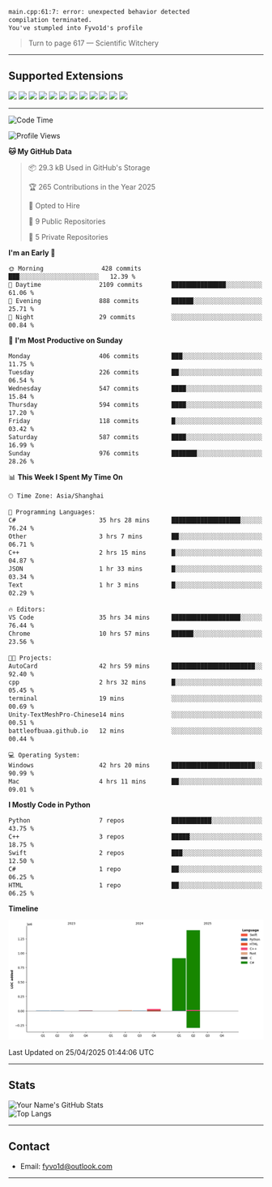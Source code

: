 ```
main.cpp:61:7: error: unexpected behavior detected
compilation terminated.
You've stumpled into Fyvo1d's profile
```

> Turn to page 617 — Scientific Witchery

---

## Supported Extensions

<p align="left">
  <img src="https://cdn.jsdelivr.net/gh/devicons/devicon/icons/cplusplus/cplusplus-original.svg" height="40" />
  <img src="https://cdn.jsdelivr.net/gh/devicons/devicon/icons/csharp/csharp-original.svg" height="40" />
  <img src="https://cdn.jsdelivr.net/gh/devicons/devicon/icons/python/python-original.svg" height="40" />
  <img src="https://cdn.jsdelivr.net/gh/devicons/devicon/icons/swift/swift-original.svg" height="40" />
  <img src="https://cdn.jsdelivr.net/gh/devicons/devicon/icons/git/git-original.svg" height="40" />
  <img src="https://cdn.jsdelivr.net/gh/devicons/devicon/icons/vscode/vscode-original.svg" height="40" />
  <img src="https://www.vulkan.org/user/themes/vulkan/images/logo/vulkan-logo.svg" height="40" />
  <img src="https://cdn.jsdelivr.net/gh/devicons/devicon/icons/opengl/opengl-original.svg" height="40" />
  <img src="https://cdn.jsdelivr.net/gh/devicons/devicon/icons/pytorch/pytorch-original.svg" height="40" />
  <img src="https://cdn.jsdelivr.net/gh/devicons/devicon/icons/unity/unity-original.svg" height="40" />
  <img src="https://cdn.jsdelivr.net/gh/devicons/devicon/icons/unrealengine/unrealengine-original.svg" height="40" />
  <img src="https://cdn.jsdelivr.net/gh/devicons/devicon/icons/cmake/cmake-original.svg" height="40" />
</p>


---

<!--START_SECTION:waka-->
![Code Time](http://img.shields.io/badge/Code%20Time-70%20hrs%208%20mins-blue)

![Profile Views](http://img.shields.io/badge/Profile%20Views-86-blue)

**🐱 My GitHub Data** 

> 📦 29.3 kB Used in GitHub's Storage 
 > 
> 🏆 265 Contributions in the Year 2025
 > 
> 💼 Opted to Hire
 > 
> 📜 9 Public Repositories 
 > 
> 🔑 5 Private Repositories 
 > 
**I'm an Early 🐤** 

```text
🌞 Morning                428 commits         ███░░░░░░░░░░░░░░░░░░░░░░   12.39 % 
🌆 Daytime                2109 commits        ███████████████░░░░░░░░░░   61.06 % 
🌃 Evening                888 commits         ██████░░░░░░░░░░░░░░░░░░░   25.71 % 
🌙 Night                  29 commits          ░░░░░░░░░░░░░░░░░░░░░░░░░   00.84 % 
```
📅 **I'm Most Productive on Sunday** 

```text
Monday                   406 commits         ███░░░░░░░░░░░░░░░░░░░░░░   11.75 % 
Tuesday                  226 commits         ██░░░░░░░░░░░░░░░░░░░░░░░   06.54 % 
Wednesday                547 commits         ████░░░░░░░░░░░░░░░░░░░░░   15.84 % 
Thursday                 594 commits         ████░░░░░░░░░░░░░░░░░░░░░   17.20 % 
Friday                   118 commits         █░░░░░░░░░░░░░░░░░░░░░░░░   03.42 % 
Saturday                 587 commits         ████░░░░░░░░░░░░░░░░░░░░░   16.99 % 
Sunday                   976 commits         ███████░░░░░░░░░░░░░░░░░░   28.26 % 
```


📊 **This Week I Spent My Time On** 

```text
🕑︎ Time Zone: Asia/Shanghai

💬 Programming Languages: 
C#                       35 hrs 28 mins      ███████████████████░░░░░░   76.24 % 
Other                    3 hrs 7 mins        ██░░░░░░░░░░░░░░░░░░░░░░░   06.71 % 
C++                      2 hrs 15 mins       █░░░░░░░░░░░░░░░░░░░░░░░░   04.87 % 
JSON                     1 hr 33 mins        █░░░░░░░░░░░░░░░░░░░░░░░░   03.34 % 
Text                     1 hr 3 mins         █░░░░░░░░░░░░░░░░░░░░░░░░   02.29 % 

🔥 Editors: 
VS Code                  35 hrs 34 mins      ███████████████████░░░░░░   76.44 % 
Chrome                   10 hrs 57 mins      ██████░░░░░░░░░░░░░░░░░░░   23.56 % 

🐱‍💻 Projects: 
AutoCard                 42 hrs 59 mins      ███████████████████████░░   92.40 % 
cpp                      2 hrs 32 mins       █░░░░░░░░░░░░░░░░░░░░░░░░   05.45 % 
terminal                 19 mins             ░░░░░░░░░░░░░░░░░░░░░░░░░   00.69 % 
Unity-TextMeshPro-Chinese14 mins             ░░░░░░░░░░░░░░░░░░░░░░░░░   00.51 % 
battleofbuaa.github.io   12 mins             ░░░░░░░░░░░░░░░░░░░░░░░░░   00.44 % 

💻 Operating System: 
Windows                  42 hrs 20 mins      ███████████████████████░░   90.99 % 
Mac                      4 hrs 11 mins       ██░░░░░░░░░░░░░░░░░░░░░░░   09.01 % 
```

**I Mostly Code in Python** 

```text
Python                   7 repos             ███████████░░░░░░░░░░░░░░   43.75 % 
C++                      3 repos             █████░░░░░░░░░░░░░░░░░░░░   18.75 % 
Swift                    2 repos             ███░░░░░░░░░░░░░░░░░░░░░░   12.50 % 
C#                       1 repo              ██░░░░░░░░░░░░░░░░░░░░░░░   06.25 % 
HTML                     1 repo              ██░░░░░░░░░░░░░░░░░░░░░░░   06.25 % 
```



**Timeline**

![Lines of Code chart](https://raw.githubusercontent.com/FyVoid/FyVoid/main/assets/bar_graph.png)


 Last Updated on 25/04/2025 01:44:06 UTC
<!--END_SECTION:waka-->

---

## Stats

![Your Name's GitHub Stats](https://github-readme-stats.vercel.app/api?username=fyvoid&show_icons=true&theme=tokyonight)  
![Top Langs](https://github-readme-stats.vercel.app/api/top-langs/?username=fyvoid&layout=compact&theme=tokyonight)

---

## Contact

- Email: [fyvo1d@outlook.com](fyvo1d@outlook.com)  

---
